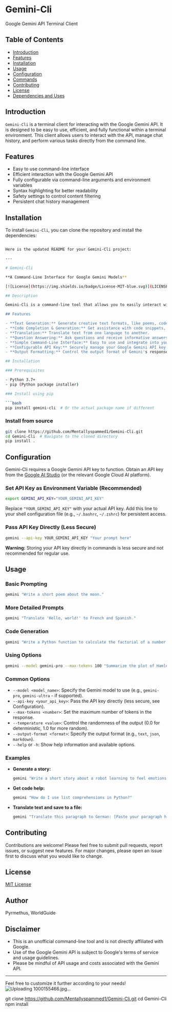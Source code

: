 # Gemini-Cli

Google Gemini API Terminal Client

## Table of Contents

- [Introduction](#introduction)
- [Features](#features)
- [Installation](#installation)
- [Usage](#usage)
- [Configuration](#configuration)
- [Commands](#commands)
- [Contributing](#contributing)
- [License](#license)
- [Dependencies and Uses](#dependencies-and-uses)

## Introduction

`Gemini-Cli` is a terminal client for interacting with the Google Gemini API. It is designed to be easy to use, efficient, and fully functional within a terminal environment. This client allows users to interact with the API, manage chat history, and perform various tasks directly from the command line.

## Features

- Easy to use command-line interface
- Efficient interaction with the Google Gemini API
- Fully configurable via command-line arguments and environment variables
- Syntax highlighting for better readability
- Safety settings to control content filtering
- Persistent chat history management

## Installation

To install `Gemini-Cli`, you can clone the repository and install the dependencies:

```bash

Here is the updated README for your Gemini-Cli project:

---

# Gemini-Cli

**A Command-Line Interface for Google Gemini Models**

[![License](https://img.shields.io/badge/License-MIT-blue.svg)](LICENSE)

## Description

Gemini-Cli is a command-line tool that allows you to easily interact with Google's Gemini family of models directly from your terminal. It provides a simple and efficient way to send prompts and receive responses from Gemini for various tasks, such as text generation, code completion, translation, and more.

## Features

- **Text Generation:** Generate creative text formats, like poems, code, scripts, musical pieces, emails, letters, etc., based on your prompts.
- **Code Completion & Generation:** Get assistance with code snippets, function generation, and understanding code logic.
- **Translation:** Translate text from one language to another.
- **Question Answering:** Ask questions and receive informative answers.
- **Simple Command-Line Interface:** Easy to use and integrate into your workflows.
- **Configurable API Key:** Securely manage your Google Gemini API key.
- **Output Formatting:** Control the output format of Gemini's responses.

## Installation

### Prerequisites

- Python 3.7+
- pip (Python package installer)

### Install using pip

```bash
pip install gemini-cli  # Or the actual package name if different
```

### Install from source

```bash
git clone https://github.com/Mentallyspammed1/Gemini-Cli.git
cd Gemini-Cli  # Navigate to the cloned directory
pip install .
```

## Configuration

Gemini-Cli requires a Google Gemini API key to function. Obtain an API key from the [Google AI Studio](https://makersuite.google.com/app/apikey) (or the relevant Google Cloud AI platform).

### Set API Key as Environment Variable (Recommended)

```bash
export GEMINI_API_KEY="YOUR_GEMINI_API_KEY"
```

Replace `"YOUR_GEMINI_API_KEY"` with your actual API key. Add this line to your shell configuration file (e.g., `~/.bashrc`, `~/.zshrc`) for persistent access.

### Pass API Key Directly (Less Secure)

```bash
gemini --api-key YOUR_GEMINI_API_KEY "Your prompt here"
```

**Warning:** Storing your API key directly in commands is less secure and not recommended for regular use.

## Usage

### Basic Prompting

```bash
gemini "Write a short poem about the moon."
```

### More Detailed Prompts

```bash
gemini "Translate 'Hello, world!' to French and Spanish."
```

### Code Generation

```bash
gemini "Write a Python function to calculate the factorial of a number."
```

### Using Options

```bash
gemini --model gemini-pro --max-tokens 100 "Summarize the plot of Hamlet in three sentences."
```

### Common Options

- `--model <model_name>`: Specify the Gemini model to use (e.g., `gemini-pro`, `gemini-ultra` - if supported).
- `--api-key <your_api_key>`: Pass the API key directly (less secure, see Configuration).
- `--max-tokens <number>`: Set the maximum number of tokens in the response.
- `--temperature <value>`: Control the randomness of the output (0.0 for deterministic, 1.0 for more random).
- `--output-format <format>`: Specify the output format (e.g., `text`, `json`, `markdown`).
- `--help` or `-h`: Show help information and available options.

### Examples

- **Generate a story:**
  ```bash
  gemini "Write a short story about a robot learning to feel emotions."
  ```

- **Get code help:**
  ```bash
  gemini "How do I use list comprehensions in Python?"
  ```

- **Translate text and save to a file:**
  ```bash
  gemini "Translate this paragraph to German: [Paste your paragraph here]" > translated_german.txt
  ```

## Contributing

Contributions are welcome! Please feel free to submit pull requests, report issues, or suggest new features. For major changes, please open an issue first to discuss what you would like to change.

## License

[MIT License](LICENSE)

## Author

Pyrmethus, WorldGuide

## Disclaimer

- This is an unofficial command-line tool and is not directly affiliated with Google.
- Use of the Google Gemini API is subject to Google's terms of service and usage guidelines.
- Please be mindful of API usage and costs associated with the Gemini API.

---

Feel free to customize it further according to your needs!![Uploading 1000155466.jpg…]()

git clone https://github.com/Mentallyspammed1/Gemini-Cli.git
cd Gemini-Cli
npm install
